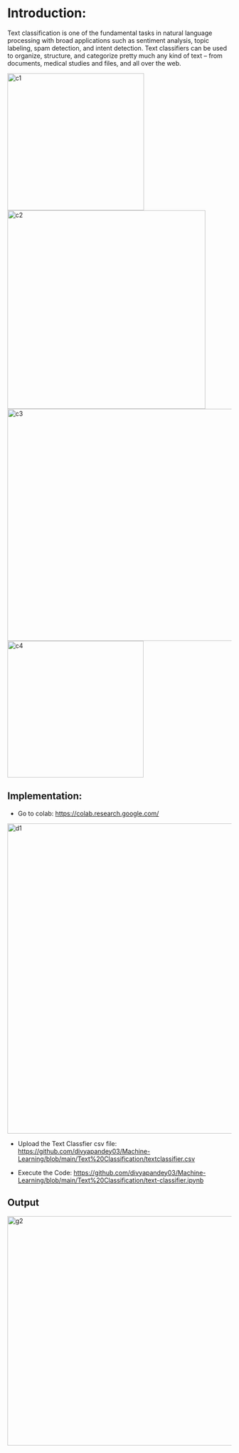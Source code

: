 # Introduction:

Text classification is one of the fundamental tasks in natural language processing with broad applications such as sentiment analysis, topic labeling, spam detection, and intent detection. Text classifiers can be used to organize, structure, and categorize pretty much any kind of text – from documents, medical studies and files, and all over the web.

<img width="307" alt="c1" src="https://user-images.githubusercontent.com/23255126/222936309-d9ae8114-c011-4a52-b335-96db5581f31c.png">

<img width="445" alt="c2" src="https://user-images.githubusercontent.com/23255126/222936310-a93753d7-4ef9-4f9c-9fc6-6148a366d47b.png">


<img width="520" alt="c3" src="https://user-images.githubusercontent.com/23255126/222936314-1e0fbcce-7241-44db-8629-e80472d62f5c.png">

<img width="306" alt="c4" src="https://user-images.githubusercontent.com/23255126/222936316-4253c702-52bd-4cde-9897-ab194d3e4240.png">

## Implementation:

- Go to colab: https://colab.research.google.com/


<img width="695" alt="d1" src="https://user-images.githubusercontent.com/23255126/222936439-6e4ec13a-17e7-4926-bdac-f15d782ad2be.png">

- Upload the Text Classfier csv file: https://github.com/divyapandey03/Machine-Learning/blob/main/Text%20Classification/textclassifier.csv

- Execute the Code: https://github.com/divyapandey03/Machine-Learning/blob/main/Text%20Classification/text-classifier.ipynb

## Output


<img width="514" alt="g2" src="https://user-images.githubusercontent.com/23255126/222936479-d81462ef-0914-4b8e-821c-bd00ca74d0c7.png">


